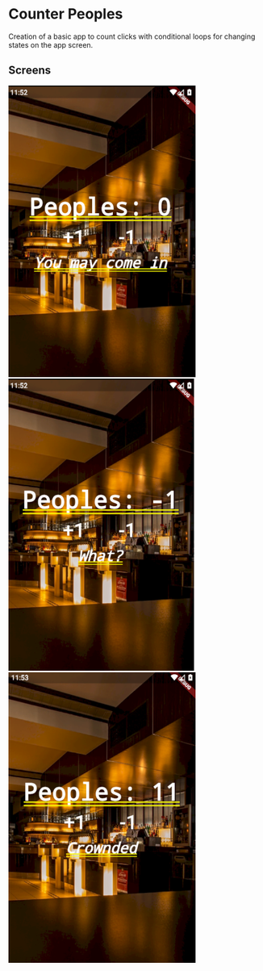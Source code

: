 # Counter Peoples
Creation of a basic app to count clicks with conditional loops for changing states on the app screen.

## Screens
![alt text](https://raw.githubusercontent.com/vinilopes1/PlayingWithFlutter/master/counter_peoples/images/tela1.png)
![alt text](https://raw.githubusercontent.com/vinilopes1/PlayingWithFlutter/master/counter_peoples/images/tela2.png)
![alt text](https://raw.githubusercontent.com/vinilopes1/PlayingWithFlutter/master/counter_peoples/images/tela3.png)

